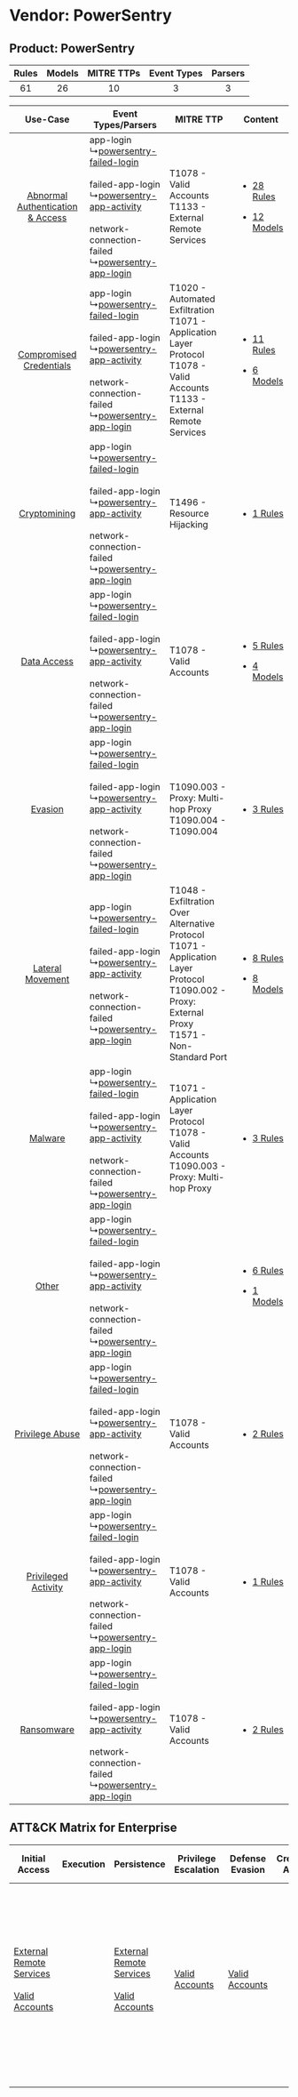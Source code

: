 Vendor: PowerSentry
===================
Product: PowerSentry
--------------------
| Rules | Models | MITRE TTPs | Event Types | Parsers |
|:-----:|:------:|:----------:|:-----------:|:-------:|
|  61   |   26   |     10     |      3      |    3    |

|    Use-Case    | Event Types/Parsers    | MITRE TTP    | Content    |
|:----:| ---- | ---- | ---- |
| [Abnormal Authentication & Access](../../../UseCases/uc_abnormal_authentication_&_access.md) |  app-login<br> ↳[powersentry-failed-login](Ps/pC_powersentryfailedlogin.md)<br><br> failed-app-login<br> ↳[powersentry-app-activity](Ps/pC_powersentryappactivity.md)<br><br> network-connection-failed<br> ↳[powersentry-app-login](Ps/pC_powersentryapplogin.md)<br> | T1078 - Valid Accounts<br>T1133 - External Remote Services<br>    | [<ul><li>28 Rules</li></ul><ul><li>12 Models</li></ul>](RM/r_m_powersentry_powersentry_Abnormal_Authentication_&_Access.md) |
|          [Compromised Credentials](../../../UseCases/uc_compromised_credentials.md)          |  app-login<br> ↳[powersentry-failed-login](Ps/pC_powersentryfailedlogin.md)<br><br> failed-app-login<br> ↳[powersentry-app-activity](Ps/pC_powersentryappactivity.md)<br><br> network-connection-failed<br> ↳[powersentry-app-login](Ps/pC_powersentryapplogin.md)<br> | T1020 - Automated Exfiltration<br>T1071 - Application Layer Protocol<br>T1078 - Valid Accounts<br>T1133 - External Remote Services<br>    | [<ul><li>11 Rules</li></ul><ul><li>6 Models</li></ul>](RM/r_m_powersentry_powersentry_Compromised_Credentials.md)    |
|    [Cryptomining](../../../UseCases/uc_cryptomining.md)    |  app-login<br> ↳[powersentry-failed-login](Ps/pC_powersentryfailedlogin.md)<br><br> failed-app-login<br> ↳[powersentry-app-activity](Ps/pC_powersentryappactivity.md)<br><br> network-connection-failed<br> ↳[powersentry-app-login](Ps/pC_powersentryapplogin.md)<br> | T1496 - Resource Hijacking<br>    | [<ul><li>1 Rules</li></ul>](RM/r_m_powersentry_powersentry_Cryptomining.md)    |
|    [Data Access](../../../UseCases/uc_data_access.md)    |  app-login<br> ↳[powersentry-failed-login](Ps/pC_powersentryfailedlogin.md)<br><br> failed-app-login<br> ↳[powersentry-app-activity](Ps/pC_powersentryappactivity.md)<br><br> network-connection-failed<br> ↳[powersentry-app-login](Ps/pC_powersentryapplogin.md)<br> | T1078 - Valid Accounts<br>    | [<ul><li>5 Rules</li></ul><ul><li>4 Models</li></ul>](RM/r_m_powersentry_powersentry_Data_Access.md)    |
|    [Evasion](../../../UseCases/uc_evasion.md)    |  app-login<br> ↳[powersentry-failed-login](Ps/pC_powersentryfailedlogin.md)<br><br> failed-app-login<br> ↳[powersentry-app-activity](Ps/pC_powersentryappactivity.md)<br><br> network-connection-failed<br> ↳[powersentry-app-login](Ps/pC_powersentryapplogin.md)<br> | T1090.003 - Proxy: Multi-hop Proxy<br>T1090.004 - T1090.004<br>    | [<ul><li>3 Rules</li></ul>](RM/r_m_powersentry_powersentry_Evasion.md)    |
|    [Lateral Movement](../../../UseCases/uc_lateral_movement.md)    |  app-login<br> ↳[powersentry-failed-login](Ps/pC_powersentryfailedlogin.md)<br><br> failed-app-login<br> ↳[powersentry-app-activity](Ps/pC_powersentryappactivity.md)<br><br> network-connection-failed<br> ↳[powersentry-app-login](Ps/pC_powersentryapplogin.md)<br> | T1048 - Exfiltration Over Alternative Protocol<br>T1071 - Application Layer Protocol<br>T1090.002 - Proxy: External Proxy<br>T1571 - Non-Standard Port<br> | [<ul><li>8 Rules</li></ul><ul><li>8 Models</li></ul>](RM/r_m_powersentry_powersentry_Lateral_Movement.md)    |
|    [Malware](../../../UseCases/uc_malware.md)    |  app-login<br> ↳[powersentry-failed-login](Ps/pC_powersentryfailedlogin.md)<br><br> failed-app-login<br> ↳[powersentry-app-activity](Ps/pC_powersentryappactivity.md)<br><br> network-connection-failed<br> ↳[powersentry-app-login](Ps/pC_powersentryapplogin.md)<br> | T1071 - Application Layer Protocol<br>T1078 - Valid Accounts<br>T1090.003 - Proxy: Multi-hop Proxy<br>    | [<ul><li>3 Rules</li></ul>](RM/r_m_powersentry_powersentry_Malware.md)    |
|    [Other](../../../UseCases/uc_other.md)    |  app-login<br> ↳[powersentry-failed-login](Ps/pC_powersentryfailedlogin.md)<br><br> failed-app-login<br> ↳[powersentry-app-activity](Ps/pC_powersentryappactivity.md)<br><br> network-connection-failed<br> ↳[powersentry-app-login](Ps/pC_powersentryapplogin.md)<br> |    | [<ul><li>6 Rules</li></ul><ul><li>1 Models</li></ul>](RM/r_m_powersentry_powersentry_Other.md)    |
|    [Privilege Abuse](../../../UseCases/uc_privilege_abuse.md)    |  app-login<br> ↳[powersentry-failed-login](Ps/pC_powersentryfailedlogin.md)<br><br> failed-app-login<br> ↳[powersentry-app-activity](Ps/pC_powersentryappactivity.md)<br><br> network-connection-failed<br> ↳[powersentry-app-login](Ps/pC_powersentryapplogin.md)<br> | T1078 - Valid Accounts<br>    | [<ul><li>2 Rules</li></ul>](RM/r_m_powersentry_powersentry_Privilege_Abuse.md)    |
|    [Privileged Activity](../../../UseCases/uc_privileged_activity.md)    |  app-login<br> ↳[powersentry-failed-login](Ps/pC_powersentryfailedlogin.md)<br><br> failed-app-login<br> ↳[powersentry-app-activity](Ps/pC_powersentryappactivity.md)<br><br> network-connection-failed<br> ↳[powersentry-app-login](Ps/pC_powersentryapplogin.md)<br> | T1078 - Valid Accounts<br>    | [<ul><li>1 Rules</li></ul>](RM/r_m_powersentry_powersentry_Privileged_Activity.md)    |
|    [Ransomware](../../../UseCases/uc_ransomware.md)    |  app-login<br> ↳[powersentry-failed-login](Ps/pC_powersentryfailedlogin.md)<br><br> failed-app-login<br> ↳[powersentry-app-activity](Ps/pC_powersentryappactivity.md)<br><br> network-connection-failed<br> ↳[powersentry-app-login](Ps/pC_powersentryapplogin.md)<br> | T1078 - Valid Accounts<br>    | [<ul><li>2 Rules</li></ul>](RM/r_m_powersentry_powersentry_Ransomware.md)    |

ATT&CK Matrix for Enterprise
----------------------------
| Initial Access                                                                                                                                   | Execution | Persistence                                                                                                                                      | Privilege Escalation                                                | Defense Evasion                                                     | Credential Access | Discovery | Lateral Movement | Collection | Command and Control                                                                                                                                                                                                                                                                                                                                                          | Exfiltration                                                                                                                                                           | Impact                                                                  |
| ------------------------------------------------------------------------------------------------------------------------------------------------ | --------- | ------------------------------------------------------------------------------------------------------------------------------------------------ | ------------------------------------------------------------------- | ------------------------------------------------------------------- | ----------------- | --------- | ---------------- | ---------- | ---------------------------------------------------------------------------------------------------------------------------------------------------------------------------------------------------------------------------------------------------------------------------------------------------------------------------------------------------------------------------- | ---------------------------------------------------------------------------------------------------------------------------------------------------------------------- | ----------------------------------------------------------------------- |
| [External Remote Services](https://attack.mitre.org/techniques/T1133)<br><br>[Valid Accounts](https://attack.mitre.org/techniques/T1078)<br><br> |           | [External Remote Services](https://attack.mitre.org/techniques/T1133)<br><br>[Valid Accounts](https://attack.mitre.org/techniques/T1078)<br><br> | [Valid Accounts](https://attack.mitre.org/techniques/T1078)<br><br> | [Valid Accounts](https://attack.mitre.org/techniques/T1078)<br><br> |                   |           |                  |            | [Non-Standard Port](https://attack.mitre.org/techniques/T1571)<br><br>[Proxy: Multi-hop Proxy](https://attack.mitre.org/techniques/T1090/003)<br><br>[Proxy: External Proxy](https://attack.mitre.org/techniques/T1090/002)<br><br>[Application Layer Protocol](https://attack.mitre.org/techniques/T1071)<br><br>[Proxy](https://attack.mitre.org/techniques/T1090)<br><br> | [Exfiltration Over Alternative Protocol](https://attack.mitre.org/techniques/T1048)<br><br>[Automated Exfiltration](https://attack.mitre.org/techniques/T1020)<br><br> | [Resource Hijacking](https://attack.mitre.org/techniques/T1496)<br><br> |